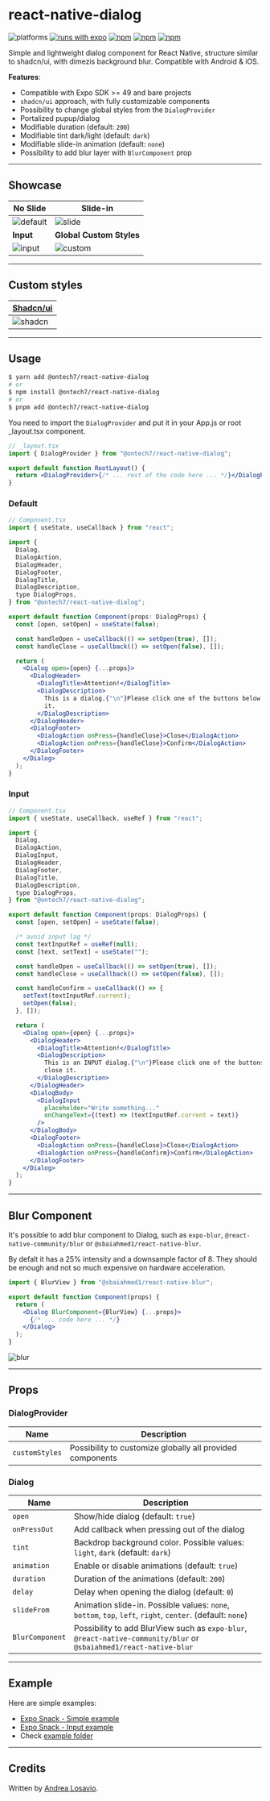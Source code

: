 # react-native-dialog

![platforms](https://img.shields.io/badge/platforms-Android%20%7C%20iOS-brightgreen.svg?style=flat-square&colorB=191A17)
[![runs with expo](https://img.shields.io/badge/Runs%20with%20Expo-4630EB.svg?style=flat-square&logo=EXPO&labelColor=f3f3f3&logoColor=000)](https://snack.expo.io/@dontrok1/react-native-dialog-simple-example)
[![npm](https://img.shields.io/npm/v/@ontech7/react-native-dialog.svg?style=flat-square)](https://www.npmjs.com/package/@ontech7/react-native-dialog)
[![npm](https://img.shields.io/npm/dm/@ontech7/react-native-dialog.svg?style=flat-square&colorB=red)](https://www.npmjs.com/package/@ontech7/react-native-dialog)
[![npm](https://img.shields.io/badge/types-included-blue?style=flat-square)](https://www.npmjs.com/package/@ontech7/react-native-dialog)

Simple and lightweight dialog component for React Native, structure similar to shadcn/ui, with dimezis background blur. Compatible with Android & iOS.

**Features**:

- Compatible with Expo SDK >= 49 and bare projects
- `shadcn/ui` approach, with fully customizable components
- Possibility to change global styles from the `DialogProvider`
- Portalized pupup/dialog
- Modifiable duration (default: `200`)
- Modifiable tint dark/light (default: `dark`)
- Modifiable slide-in animation (default: `none`)
- Possibility to add blur layer with `BlurComponent` prop

---

## Showcase

| No Slide                                                                                    | Slide-in                                                                                   |
| ------------------------------------------------------------------------------------------- | ------------------------------------------------------------------------------------------ |
| ![default](https://github.com/user-attachments/assets/c9dec9c0-7bb1-4cae-9e3a-94fcc9f17116) | ![slide](https://github.com/user-attachments/assets/0f1f8ef3-9b9b-4bb7-a94f-80919d82354f)  |
| **Input**                                                                                   | **Global Custom Styles**                                                                   |
| ![input](https://github.com/user-attachments/assets/f16b4a23-bc10-4bfd-81e7-09cbdee20226)   | ![custom](https://github.com/user-attachments/assets/d282916b-3db6-4ea6-a2dc-6d1cf7078d2c) |

---

## Custom styles

| [Shadcn/ui](https://ui.shadcn.com/) |
| ----------------------------------- |
| ![shadcn](https://github.com/user-attachments/assets/3540789d-1f61-41cc-825b-a7d5ae9467f7) |

---

## Usage

```bash
$ yarn add @ontech7/react-native-dialog
# or
$ npm install @ontech7/react-native-dialog
# or
$ pnpm add @ontech7/react-native-dialog
```

You need to import the `DialogProvider` and put it in your App.js or root \_layout.tsx component.

```jsx
// _layout.tsx
import { DialogProvider } from "@ontech7/react-native-dialog";

export default function RootLayout() {
  return <DialogProvider>{/* ... rest of the code here ... */}</DialogProvider>;
}
```

### Default

```jsx
// Component.tsx
import { useState, useCallback } from "react";

import {
  Dialog,
  DialogAction,
  DialogHeader,
  DialogFooter,
  DialogTitle,
  DialogDescription,
  type DialogProps,
} from "@ontech7/react-native-dialog";

export default function Component(props: DialogProps) {
  const [open, setOpen] = useState(false);

  const handleOpen = useCallback(() => setOpen(true), []);
  const handleClose = useCallback(() => setOpen(false), []);

  return (
    <Dialog open={open} {...props}>
      <DialogHeader>
        <DialogTitle>Attention!</DialogTitle>
        <DialogDescription>
          This is a dialog.{"\n"}Please click one of the buttons below to close
          it.
        </DialogDescription>
      </DialogHeader>
      <DialogFooter>
        <DialogAction onPress={handleClose}>Close</DialogAction>
        <DialogAction onPress={handleClose}>Confirm</DialogAction>
      </DialogFooter>
    </Dialog>
  );
}
```

### Input

```jsx
// Component.tsx
import { useState, useCallback, useRef } from "react";

import {
  Dialog,
  DialogAction,
  DialogInput,
  DialogHeader,
  DialogFooter,
  DialogTitle,
  DialogDescription,
  type DialogProps,
} from "@ontech7/react-native-dialog";

export default function Component(props: DialogProps) {
  const [open, setOpen] = useState(false);

  /* avoid input lag */
  const textInputRef = useRef(null);
  const [text, setText] = useState("");

  const handleOpen = useCallback(() => setOpen(true), []);
  const handleClose = useCallback(() => setOpen(false), []);

  const handleConfirm = useCallback(() => {
    setText(textInputRef.current);
    setOpen(false);
  }, []);

  return (
    <Dialog open={open} {...props}>
      <DialogHeader>
        <DialogTitle>Attention!</DialogTitle>
        <DialogDescription>
          This is an INPUT dialog.{"\n"}Please click one of the buttons below to
          close it.
        </DialogDescription>
      </DialogHeader>
      <DialogBody>
        <DialogInput
          placeholder="Write something..."
          onChangeText={(text) => (textInputRef.current = text)}
        />
      </DialogBody>
      <DialogFooter>
        <DialogAction onPress={handleClose}>Close</DialogAction>
        <DialogAction onPress={handleConfirm}>Confirm</DialogAction>
      </DialogFooter>
    </Dialog>
  );
}
```

---

## Blur Component

It's possible to add blur component to Dialog, such as `expo-blur`, `@react-native-community/blur` or `@sbaiahmed1/react-native-blur`.

By defalt it has a 25% intensity and a downsample factor of 8. They should be enough and not so much expensive on hardware acceleration.

```jsx
import { BlurView } from "@sbaiahmed1/react-native-blur";

export default function Component(props) {
  return (
    <Dialog BlurComponent={BlurView} {...props}>
      {/* ... code here ... */}
    </Dialog>
  );
}
```

![blur](https://github.com/user-attachments/assets/e46fd559-66d2-4f90-9cb3-234058857c9f)

---

## Props

### DialogProvider

| Name           | Description                                               |
| -------------- | --------------------------------------------------------- |
| `customStyles` | Possibility to customize globally all provided components |

### Dialog

| Name            | Description                                                                                                        |
| --------------- | ------------------------------------------------------------------------------------------------------------------ |
| `open`          | Show/hide dialog (default: `true`)                                                                                 |
| `onPressOut`    | Add callback when pressing out of the dialog                                                                       |
| `tint`          | Backdrop background color. Possible values: `light`, `dark` (default: `dark`)                                      |
| `animation`     | Enable or disable animations (default: `true`)                                                                     |
| `duration`      | Duration of the animations (default: `200`)                                                                        |
| `delay`         | Delay when opening the dialog (default: `0`)                                                                       |
| `slideFrom`     | Animation slide-in. Possible values: `none`, `bottom`, `top`, `left`, `right`, `center`. (default: `none`)         |
| `BlurComponent` | Possibility to add BlurView such as `expo-blur`, `@react-native-community/blur` or `@sbaiahmed1/react-native-blur` |

---

## Example

Here are simple examples:

- [Expo Snack - Simple example](https://snack.expo.dev/@dontrok1/react-native-dialog-simple-example)
- [Expo Snack - Input example](https://snack.expo.dev/@dontrok1/react-native-dialog-input-example)
- Check [example folder](/example/)

---

## Credits

Written by [Andrea Losavio](https://linkedin.com/in/andrea-losavio).

